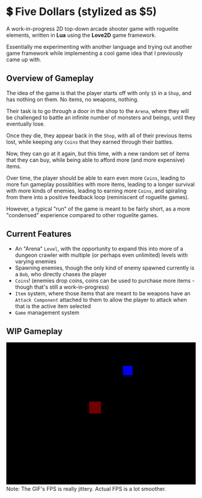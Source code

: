 # 💲 Five Dollars (stylized as $5)
A work-in-progress 2D top-down arcade shooter game with roguelite elements, written in **Lua** using the **Love2D** game framework.  

Essentially me experimenting with another language and trying out another game framework while implementing a cool game idea that I previously came up with.

## Overview of Gameplay

The idea of the game is that the player starts off with only `$5` in a `Shop`, and has nothing on them. No items, no weapons, nothing. 

Their task is to go through a door in the shop to the `Arena`, where they will be challenged to battle an infinite number of monsters and beings, until they eventually lose. 

Once they die, they appear back in the `Shop`, with all of their previous items lost, while keeping any `Coins` that they earned through their battles. 

Now, they can go at it again, but this time, with a new random set of items that they can buy, while being able to afford more (and more expensive) items.

Over time, the player should be able to earn even more `Coins`, leading to more fun gameplay possiblities with more items, leading to a longer survival with more kinds of enemies, leading to earning more `Coins`, and spiraling from there into a positive feedback loop (reminiscent of roguelite games). 

However, a typical "run" of the game is meant to be fairly short, as a more "condensed" experience compared to other roguelite games.

## Current Features
- An "Arena" `Level`, with the opportunity to expand this into more of a dungeon crawler with multiple (or perhaps even unlimited) levels with varying enemies
- Spawning enemies, though the only kind of enemy spawned currently is a `Bob`, who directly chases the player
- `Coins`! (enemies drop coins, coins can be used to purchase more items - though that's still a work-in-progress)
- `Item` system, where those items that are meant to be weapons have an `Attack Component` attached to them to allow the player to attack when that is the active item selected
- `Game` management system

## WIP Gameplay
![Five Dollars WIP Gameplay](https://github.com/dcostiuc/dollar-five/blob/master/Five%20Dollars%20WIP%20Gameplay.gif)  
Note: The GIF's FPS is really jittery. Actual FPS is a lot smoother.
